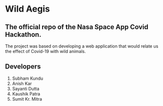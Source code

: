 # Wild Aegis
## The official repo of the Nasa Space App Covid Hackathon.

The project was based on developing a web application that would relate us the effect of Covid-19 with wild animals.

## Developers
1) Subham Kundu
2) Anish Kar
3) Sayanti Dutta
4) Kaushik Patra
5) Sumit Kr. Mitra
